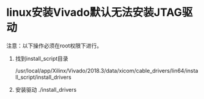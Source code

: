 # linux安装Vivado默认无法安装JTAG驱动

注意：以下操作必须在root权限下进行。

1. 找到install_script目录

	/usr/local/app/Xilinx/Vivado/2018.3/data/xicom/cable_drivers/lin64/install_script/install_drivers

2. 安装驱动
	./install_drivers
